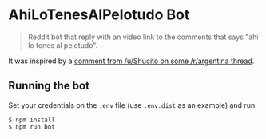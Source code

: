 # AhiLoTenesAlPelotudo Bot

> Reddit bot that reply with an video link to the comments that says "ahi lo tenes al pelotudo".

It was inspired by a [comment from /u/Shucito on some /r/argentina thread](https://www.reddit.com/r/argentina/comments/7outlv/un_diputado_del_pro_recomienda_alquilar_el_jard%C3%ADn/dsd3xyf/?context=3).

## Running the bot

Set your credentials on the `.env` file (use `.env.dist` as an example) and run:

```shell
$ npm install
$ npm run bot
```
